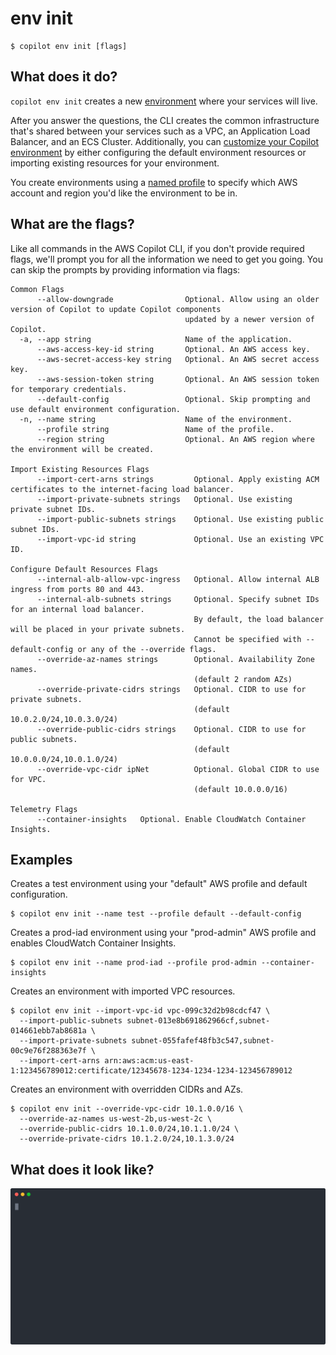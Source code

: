 # env init
```console
$ copilot env init [flags]
```

## What does it do?
`copilot env init` creates a new [environment](../concepts/environments.en.md) where your services will live.

After you answer the questions, the CLI creates the common infrastructure that's shared between your services such as a VPC, an Application Load Balancer, and an ECS Cluster. Additionally, you can [customize your Copilot environment](../developing/custom-environment-resources.en.md) by either configuring the default environment resources or importing existing resources for your environment.

You create environments using a [named profile](../credentials.en.md#environment-credentials) to specify which AWS account and region you'd like the environment to be in.

## What are the flags?
Like all commands in the AWS Copilot CLI, if you don't provide required flags, we'll prompt you for all the information we need to get you going. You can skip the prompts by providing information via flags:
```
Common Flags
      --allow-downgrade                Optional. Allow using an older version of Copilot to update Copilot components
                                       updated by a newer version of Copilot.
  -a, --app string                     Name of the application.
      --aws-access-key-id string       Optional. An AWS access key.
      --aws-secret-access-key string   Optional. An AWS secret access key.
      --aws-session-token string       Optional. An AWS session token for temporary credentials.
      --default-config                 Optional. Skip prompting and use default environment configuration.
  -n, --name string                    Name of the environment.
      --profile string                 Name of the profile.
      --region string                  Optional. An AWS region where the environment will be created.

Import Existing Resources Flags
      --import-cert-arns strings         Optional. Apply existing ACM certificates to the internet-facing load balancer.
      --import-private-subnets strings   Optional. Use existing private subnet IDs.
      --import-public-subnets strings    Optional. Use existing public subnet IDs.
      --import-vpc-id string             Optional. Use an existing VPC ID.

Configure Default Resources Flags
      --internal-alb-allow-vpc-ingress   Optional. Allow internal ALB ingress from ports 80 and 443.
      --internal-alb-subnets strings     Optional. Specify subnet IDs for an internal load balancer.
                                         By default, the load balancer will be placed in your private subnets.
                                         Cannot be specified with --default-config or any of the --override flags.
      --override-az-names strings        Optional. Availability Zone names.
                                         (default 2 random AZs)
      --override-private-cidrs strings   Optional. CIDR to use for private subnets.
                                         (default 10.0.2.0/24,10.0.3.0/24)
      --override-public-cidrs strings    Optional. CIDR to use for public subnets.
                                         (default 10.0.0.0/24,10.0.1.0/24)
      --override-vpc-cidr ipNet          Optional. Global CIDR to use for VPC.
                                         (default 10.0.0.0/16)

Telemetry Flags
      --container-insights   Optional. Enable CloudWatch Container Insights.
```

## Examples
Creates a test environment using your "default" AWS profile and default configuration.
```console
$ copilot env init --name test --profile default --default-config
```

Creates a prod-iad environment using your "prod-admin" AWS profile and enables CloudWatch Container Insights.
```console
$ copilot env init --name prod-iad --profile prod-admin --container-insights
```

Creates an environment with imported VPC resources.
```console
$ copilot env init --import-vpc-id vpc-099c32d2b98cdcf47 \
  --import-public-subnets subnet-013e8b691862966cf,subnet-014661ebb7ab8681a \
  --import-private-subnets subnet-055fafef48fb3c547,subnet-00c9e76f288363e7f \
  --import-cert-arns arn:aws:acm:us-east-1:123456789012:certificate/12345678-1234-1234-1234-123456789012
```

Creates an environment with overridden CIDRs and AZs.

```console
$ copilot env init --override-vpc-cidr 10.1.0.0/16 \
  --override-az-names us-west-2b,us-west-2c \
  --override-public-cidrs 10.1.0.0/24,10.1.1.0/24 \
  --override-private-cidrs 10.1.2.0/24,10.1.3.0/24
```

## What does it look like?
![Running copilot env init](https://raw.githubusercontent.com/kohidave/copilot-demos/master/env-init.svg?sanitize=true)
